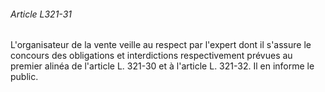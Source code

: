 ###### Article L321-31

L'organisateur de la vente veille au respect par l'expert dont il s'assure le concours des obligations et interdictions respectivement prévues au premier alinéa de l'article L. 321-30 et à l'article L. 321-32. Il en informe le public.

